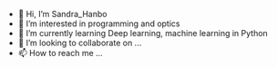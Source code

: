 - 👋 Hi, I’m Sandra_Hanbo
- 👀 I’m interested in programming and optics
- 🌱 I’m currently learning Deep learning, machine learning in Python
- 💞️ I’m looking to collaborate on ...
- 📫 How to reach me ...

<!---
HANBO-S/HANBO-S is a ✨ special ✨ repository because its `README.md` (this file) appears on your GitHub profile.
You can click the Preview link to take a look at your changes.
--->
